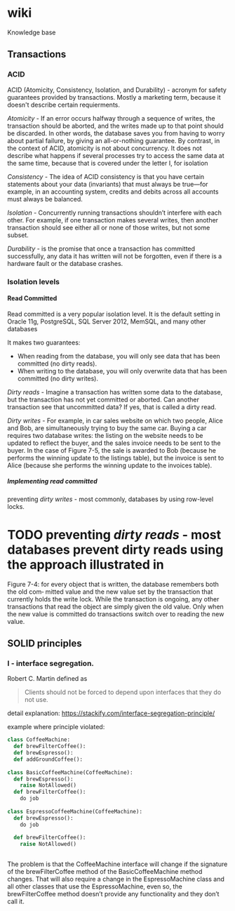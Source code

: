 # wiki
Knowledge base


## Transactions


### ACID
ACID (Atomicity, Consistency, Isolation, and Durability) - acronym for safety guarantees provided by transactions. Mostly a marketing term, because it doesn't describe certain requierments.

*Atomicity* - If an error occurs halfway through a sequence of writes, the transaction should be aborted, and the writes made up to that point should be discarded. In other words, the database saves you from having to worry about partial failure, by giving an all-or-nothing guarantee. By contrast, in the context of ACID, atomicity is not about concurrency. It does not describe what happens if several processes try to access the same data at the same time, because that is covered under the letter I, for isolation

*Consistency* - The idea of ACID consistency is that you have certain statements about your data (invariants) that must always be true—for example, in an accounting system, credits and debits across all accounts must always be balanced.

*Isolation* - Concurrently running transactions shouldn’t interfere with each other. For example, if one transaction makes several writes, then another transaction should see either all or none of those writes, but not some subset.

*Durability* - is the promise that once a transaction has committed successfully, any data it has written will not be forgotten, even if there is a hardware fault or the database crashes.

### Isolation levels

#### Read Committed

Read committed is a very popular isolation level. It is the default setting in Oracle 11g, PostgreSQL, SQL Server 2012, MemSQL, and many other databases

It makes two guarantees:
 - When reading from the database, you will only see data that has been committed (no dirty reads).
 - When writing to the database, you will only overwrite data that has been committed (no dirty writes).
 
 *Dirty reads* - Imagine a transaction has written some data to the database, but the transaction has not yet committed or aborted. Can another transaction see that uncommitted data? If yes, that is called a dirty read.

*Dirty writes* - For example, in car sales website on which two people, Alice and Bob, are simultaneously trying to buy the same car. Buying a car requires two database writes: the listing on the website needs to be updated to reflect the buyer, and the sales invoice needs to be sent to the buyer. In the case of Figure 7-5, the sale is awarded to Bob (because he performs the winning update to the listings table), but the invoice is sent to Alice (because she performs the winning update to the invoices table).

##### Implementing read committed
preventing *dirty writes* - most commonly, databases  by using row-level locks.
# TODO preventing *dirty reads* - most databases prevent dirty reads using the approach illustrated in
Figure 7-4: for every object that is written, the database remembers both the old com‐
mitted value and the new value set by the transaction that currently holds the write
lock. While the transaction is ongoing, any other transactions that read the object are
simply given the old value. Only when the new value is committed do transactions
switch over to reading the new value.


## SOLID principles

### I - interface segregation. 

Robert C. Martin defined as 
> Clients should not be forced to depend upon interfaces that they do not use.

detail explanation: https://stackify.com/interface-segregation-principle/

example where principle violated:
```python
class CoffeeMachine:
  def brewFilterCoffee():
  def brewEspresso():
  def addGroundCoffee():
  
class BasicCoffeeMachine(CoffeeMachine):
  def brewEspresso():
    raise NotAllowed()
  def brewFilterCoffee():
    do job
    
class EspressoCoffeeMachine(CoffeeMachine):
  def brewEspresso():
    do job
    
  def brewFilterCoffee():
    raise NotAllowed()
  
```
The problem is that the CoffeeMachine interface will change if the signature of the brewFilterCoffee method of the BasicCoffeeMachine method changes. That will also require a change in the EspressoMachine class and all other classes that use the EspressoMachine, even so, the brewFilterCoffee method doesn’t provide any functionality and they don’t call it.
